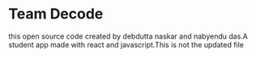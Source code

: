 # Team Decode
this open source code  created by debdutta naskar and nabyendu das.A student app made with react and javascript.This is not the updated file
